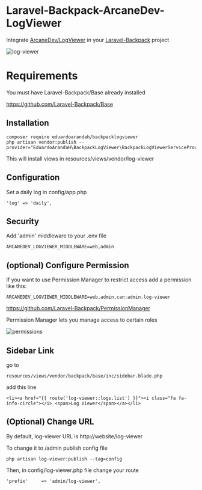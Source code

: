 # Laravel-Backpack-ArcaneDev-LogViewer

Integrate [ArcaneDev/LogViewer](https://github.com/ARCANEDEV/LogViewer) in your [Laravel-Backpack](https://github.com/Laravel-Backpack/Base) project

![log-viewer](https://user-images.githubusercontent.com/4065733/33958155-4463c27c-e009-11e7-860c-aae56b2b368f.png)

# Requirements

You must have Laravel-Backpack/Base already installed

https://github.com/Laravel-Backpack/Base

## Installation

	composer require eduardoarandah/backpacklogviewer
	php artisan vendor:publish --provider="EduardoArandaH\BackpackLogViewer\BackpackLogViewerServiceProvider"

This will install views in resources/views/vendor/log-viewer

## Configuration

Set a daily log in config/app.php

	'log' => 'daily',

## Security

Add 'admin' middleware to your .env file 

	ARCANEDEV_LOGVIEWER_MIDDLEWARE=web,admin

## (optional) Configure Permission

If you want to use Permission Manager to restrict access 
add a permission like this:

	ARCANEDEV_LOGVIEWER_MIDDLEWARE=web,admin,can:admin.log-viewer

https://github.com/Laravel-Backpack/PermissionManager 

Permission Manager lets you manage access to certain roles

![permissions](https://user-images.githubusercontent.com/4065733/33958159-46963c1e-e009-11e7-9c14-d9da8cb6f810.png)


## Sidebar Link

go to 

	resources/views/vendor/backpack/base/inc/sidebar.blade.php

add this line 

	<li><a href="{{ route('log-viewer::logs.list') }}"><i class="fa fa-info-circle"></i> <span>Log Viewer</span></a></li>

## (Optional) Change URL

By default, log-viewer URL is http://website/log-viewer 

To change it to /admin publish config file

	php artisan log-viewer:publish --tag=config

Then, in config/log-viewer.php file change your route

	'prefix'     => 'admin/log-viewer',